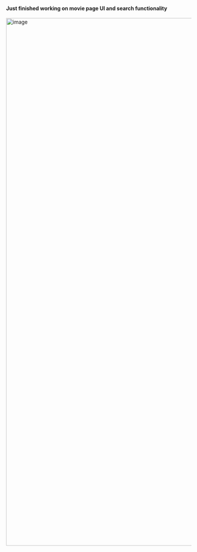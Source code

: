 <h4>Just finished working on movie page UI and search functionality </h4>

<img width="1433" alt="image" src="https://github.com/ZipFlix/ZipFlix/assets/137026079/a8bce10e-996c-4ec7-b39c-d08d4d0d6697">
